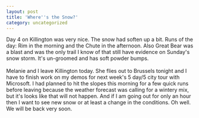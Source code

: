 ```yaml
---
layout: post
title: 'Where''s the Snow?'
category: uncategorized
---
```


Day 4 on Killington was very nice.  The snow had soften up a bit.  Runs of the day: Rim in the morning and the Chute in the afternoon.  Also Great Bear was a blast and was the only trail I know of that still have evidence on Sunday's snow storm.  It's un-groomed and has soft powder bumps.
<br />
<br />Melanie and I leave Killington today.  She flies out to Brussels tonight and I have to finish work on my demos for next week's 5 day/5 city tour with Microsoft.  I had planned to hit the slopes this morning for a few quick runs before leaving because the weather forecast was calling for a wintery mix, but it's looks like that will not happen.  And if I am going out for only an hour then I want to see new snow or at least a change in the conditions.  Oh well.  We will be back very soon.

